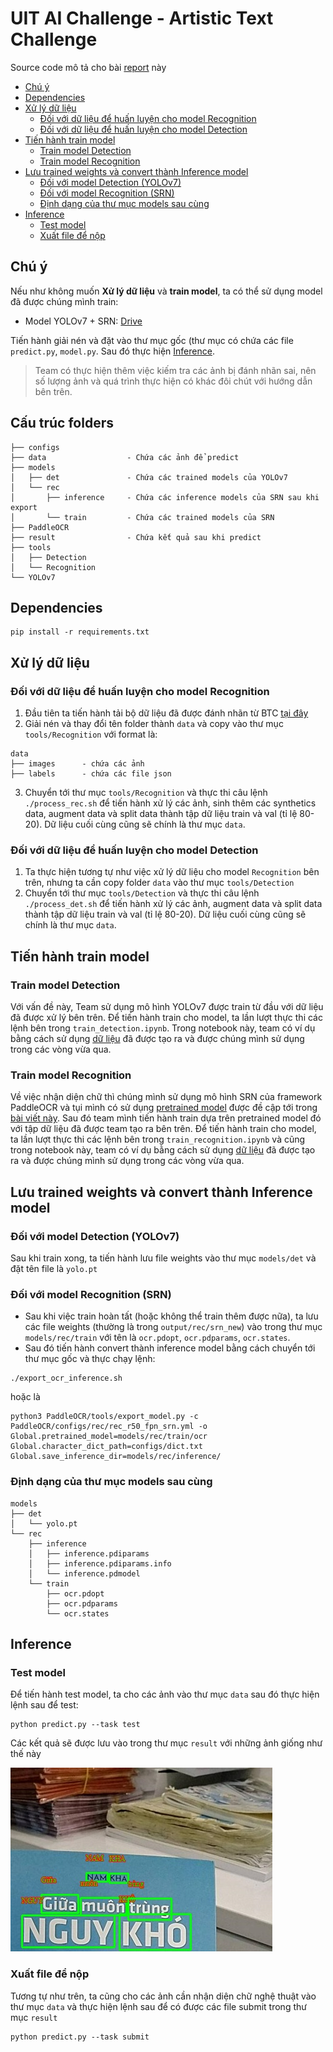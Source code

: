 # UIT AI Challenge - Artistic Text Challenge

Source code mô tả cho bài [report](configs/report.pdf) này

- [Chú ý](#WARNING)
- [Dependencies](#dependencies)
- [Xử lý dữ liệu](#PDATA)
  * [Đối với dữ liệu để huấn luyện cho model Recognition](#PDATA-REC)
  * [Đối với dữ liệu để huấn luyện cho model Detection](#PDATA-DET)
- [Tiến hành train model](#TRAIN)
  * [Train model Detection](#TRAIN-DET)
  * [Train model Recognition](#TRAIN-REC)
- [Lưu trained weights và convert thành Inference model](#STORE)
  * [Đối với model Detection (YOLOv7)](#STORE-DET)
  * [Đối với model Recognition (SRN)](#STORE-REC)
  * [Định dạng của thư mục models sau cùng](#STORE-FINAL)
- [Inference](#INFER)
  * [Test model](#INFER-TEST)
  * [Xuất file để nộp](#INFER-SUBMIT)



[](https://user-images.githubusercontent.com/21699486/210822133-1113cbb6-b2eb-4cd0-a558-9b930bcc5ef6.mp4)

<a name="WARNING"></a>
## Chú ý

Nếu như không muốn **Xử lý dữ liệu** và **train model**, ta có thể sử dụng model đã được chúng mình train:

- Model YOLOv7 + SRN: [Drive](https://drive.google.com/file/d/13pkPQT7N7URkuvJwsdz5qpUjTqeWW6QT/view?usp=share_link)

Tiến hành giải nén và đặt vào thư mục gốc (thư mục có chứa các file `predict.py`, `model.py`. Sau đó thực hiện [Inference](#INFER).

> Team có thực hiện thêm việc kiếm tra các ảnh bị đánh nhãn sai, nên số lượng ảnh và quá trình thực hiện có khác đôi chút với hướng dẫn bên trên.

## Cấu trúc folders

```
├── configs
├── data                  - Chứa các ảnh để predict
├── models                
│   ├── det               - Chứa các trained models của YOLOv7
│   └── rec
│       ├── inference     - Chứa các inference models của SRN sau khi export
│       └── train         - Chứa các trained models của SRN
├── PaddleOCR
├── result                - Chứa kết quả sau khi predict
├── tools
│   ├── Detection
│   └── Recognition
└── YOLOv7
```

## Dependencies

```
pip install -r requirements.txt
```

<a name="PDATA"></a>
## Xử lý dữ liệu

<a name="PDATA-REC"></a>
### Đối với dữ liệu để huấn luyện cho model Recognition

1. Đầu tiên ta tiến hành tải bộ dữ liệu đã được đánh nhãn từ BTC [tại đây](https://drive.google.com/file/u/3/d/1NJJA1A8I2Xj5-107E3DFohBNzjWyaaf7/view?usp=share_link)
2. Giải nén và thay đổi tên folder thành `data` và copy vào thư mục `tools/Recognition` với format là:

```
data
├── images 		- chứa các ảnh
├── labels 		- chứa các file json
```
3. Chuyển tới thư mục `tools/Recognition` và thực thi câu lệnh `./process_rec.sh` để tiến hành xử lý các ảnh, sinh thêm các synthetics data, augment data và split data thành tập dữ liệu train và val (tỉ lệ 80-20). Dữ liệu cuối cùng cũng sẽ chính là thư mục `data`.

<a name="PDATA-DET"></a>
### Đối với dữ liệu để huấn luyện cho model Detection

1. Ta thực hiện tương tự như việc xử lý dữ liệu cho model `Recognition` bên trên, nhưng ta cần copy folder `data` vào thư mục `tools/Detection` 
2. Chuyển tới thư mục `tools/Detection` và thực thi câu lệnh `./process_det.sh` để tiến hành xử lý các ảnh, augment data và split data thành tập dữ liệu train và val (tỉ lệ 80-20). Dữ liệu cuối cùng cũng sẽ chính là thư mục `data`.

<a name="TRAIN"></a>
## Tiến hành train model

<a name="TRAIN-DET"></a>
### Train model Detection
Với vấn đề này, Team sử dụng mô hình YOLOv7 được train từ đầu với dữ liệu đã được xử lý bên trên. Để tiến hành train cho model, ta lần lượt thực thi các lệnh bên trong `train_detection.ipynb`.  Trong notebook này, team có ví dụ bằng cách sử dụng [dữ liệu](https://drive.google.com/file/d/1sohRPX_oUXKt6RjwYVR0EJkBJtATmX2o/view) đã được tạo ra và được chúng mình sử dụng trong các vòng vừa qua.

<a name="TRAIN-REC"></a>
### Train model Recognition
Về việc nhận diện chữ thì chúng mình sử dụng mô hình SRN của framework PaddleOCR và tụi mình có sử dụng [pretrained model](https://paddleocr.bj.bcebos.com/dygraph_v2.0/en/rec_r50_vd_srn_train.tar) được đề cập tới trong [bài viết này](https://github.com/PaddlePaddle/PaddleOCR/blob/release/2.6/doc/doc_en/algorithm_rec_srn_en.md#1). Sau đó team mình tiến hành train dựa trên pretrained model đó với tập dữ liệu đã được team tạo ra bên trên. Để tiến hành train cho model, ta lần lượt thực thi các lệnh bên trong `train_recognition.ipynb` và cũng trong notebook này, team có ví dụ bằng cách sử dụng [dữ liệu](https://drive.google.com/file/d/1zbmLSW3t7hFq4nd1_GYHqDNHU5ggLKBB/view) đã được tạo ra và được chúng mình sử dụng trong các vòng vừa qua.

<a name="STORE"></a>
## Lưu trained weights và convert thành Inference model

<a name="STORE-DET"></a>
### Đối với model Detection (YOLOv7)

Sau khi train xong, ta tiến hành lưu file weights vào thư mục `models/det` và đặt tên file là `yolo.pt`

<a name="STORE-REC"></a>
### Đối với model Recognition (SRN)

- Sau khi việc train hoàn tất (hoặc không thể train thêm được nữa), ta lưu các file weights (thường là trong `output/rec/srn_new`) vào trong thư mục `models/rec/train` với tên là `ocr.pdopt`, `ocr.pdparams`, `ocr.states`.
- Sau đó tiến hành convert thành inference model bằng cách chuyển tới thư mục gốc và thực chạy lệnh:
```
./export_ocr_inference.sh
```

hoặc là

```
python3 PaddleOCR/tools/export_model.py -c PaddleOCR/configs/rec/rec_r50_fpn_srn.yml -o Global.pretrained_model=models/rec/train/ocr Global.character_dict_path=configs/dict.txt Global.save_inference_dir=models/rec/inference/
```

<a name="STORE-FINAL"></a>
### Định dạng của thư mục models sau cùng
```
models
├── det
│   └── yolo.pt
└── rec
    ├── inference
    │   ├── inference.pdiparams
    │   ├── inference.pdiparams.info
    │   └── inference.pdmodel
    └── train
        ├── ocr.pdopt
        ├── ocr.pdparams
        └── ocr.states
```

<a name="INFER"></a>
## Inference

<a name="INFER-TEST"></a>
### Test model

Để tiến hành test model, ta cho các ảnh vào thư mục `data` sau đó thực hiện lệnh sau để test:

```
python predict.py --task test
```

Các kết quả sẽ được lưu vào trong thư mục `result` với những ảnh giống như thế này

![Image](result/im0005.jpg)

<a name="INFER-SUBMIT"></a>
### Xuất file để nộp

Tương tự như trên, ta cũng cho các ảnh cần nhận diện chữ nghệ thuật vào thư mục `data` và thực hiện lệnh sau để có được các file submit trong thư mục `result`

```
python predict.py --task submit
```
